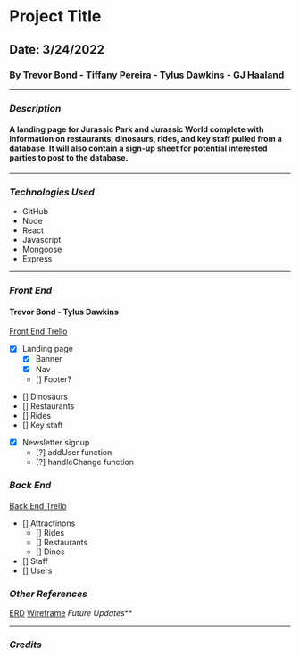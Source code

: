 # Project Title
## Date: 3/24/2022
### By Trevor Bond - Tiffany Pereira - Tylus Dawkins - GJ Haaland
***
### ***Description***
#### A landing page for Jurassic Park and Jurassic World complete with information on restaurants, dinosaurs, rides, and key staff pulled from a database. It will also contain a sign-up sheet for potential interested parties to post to the database.  
***
### ***Technologies Used***
* GitHub
* Node
* React
* Javascript
* Mongoose
* Express
***
### ***Front End***
#### Trevor Bond - Tylus Dawkins
[Front End Trello](https://trello.com/b/rtxEhZqg/jurassic-park-front-end)
- [x] Landing page
    - [x] Banner
    - [x] Nav
    - [] Footer?
- [] Dinosaurs
- [] Restaurants
- [] Rides
- [] Key staff
- [x] Newsletter signup
    - [?] addUser function
    - [?] handleChange function
### ***Back End***
####
[Back End Trello](https://trello.com/b/IqmrVGGb/jurassic-park)    
- [] Attractinons
    - [] Rides
    - [] Restaurants
    - [] Dinos
- [] Staff
- [] Users
### ***Other References***
[ERD]() [Wireframe](https://miro.com/app/board/uXjVOCrY0tw=/)
*Future Updates***
***
### ***Credits***

